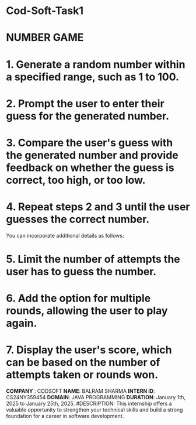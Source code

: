 # Cod-Soft-Task1
# NUMBER GAME
# 1. Generate a random number within a specified range, such as 1 to 100.
# 2. Prompt the user to enter their guess for the generated number.
# 3. Compare the user's guess with the generated number and provide feedback on whether the guess is correct, too high, or too low.
# 4. Repeat steps 2 and 3 until the user guesses the correct number.
You can incorporate additional details as follows:
# 5. Limit the number of attempts the user has to guess the number.
# 6. Add the option for multiple rounds, allowing the user to play again.
# 7. Display the user's score, which can be based on the number of attempts taken or rounds won.
**COMPANY** : CODSOFT
**NAME**: BALRAM SHARMA
**INTERN ID**: CS24NY359454
**DOMAIN**: JAVA PROGRAMMING
**DURATION**: January 1th, 2025 to January 25th, 2025.
#DESCRIPTION: This internship offers a valuable opportunity to strengthen your technical skills and build a strong foundation for a career in software development.
